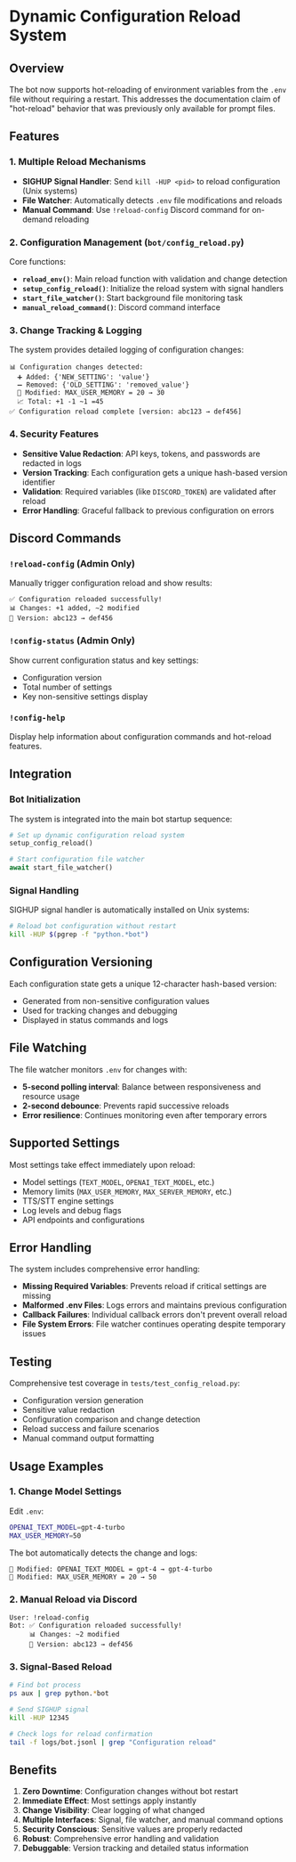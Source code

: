 # Dynamic Configuration Reload System

## Overview

The bot now supports hot-reloading of environment variables from the `.env` file without requiring a restart. This addresses the documentation claim of "hot-reload" behavior that was previously only available for prompt files.

## Features

### 1. Multiple Reload Mechanisms

- **SIGHUP Signal Handler**: Send `kill -HUP <pid>` to reload configuration (Unix systems)
- **File Watcher**: Automatically detects `.env` file modifications and reloads
- **Manual Command**: Use `!reload-config` Discord command for on-demand reloading

### 2. Configuration Management (`bot/config_reload.py`)

Core functions:
- **`reload_env()`**: Main reload function with validation and change detection
- **`setup_config_reload()`**: Initialize the reload system with signal handlers
- **`start_file_watcher()`**: Start background file monitoring task
- **`manual_reload_command()`**: Discord command interface

### 3. Change Tracking & Logging

The system provides detailed logging of configuration changes:

```
📊 Configuration changes detected:
  ➕ Added: {'NEW_SETTING': 'value'}
  ➖ Removed: {'OLD_SETTING': 'removed_value'}
  🔄 Modified: MAX_USER_MEMORY = 20 → 30
  📈 Total: +1 -1 ~1 =45
✅ Configuration reload complete [version: abc123 → def456]
```

### 4. Security Features

- **Sensitive Value Redaction**: API keys, tokens, and passwords are redacted in logs
- **Version Tracking**: Each configuration gets a unique hash-based version identifier
- **Validation**: Required variables (like `DISCORD_TOKEN`) are validated after reload
- **Error Handling**: Graceful fallback to previous configuration on errors

## Discord Commands

### `!reload-config` (Admin Only)
Manually trigger configuration reload and show results:
```
✅ Configuration reloaded successfully!
📊 Changes: +1 added, ~2 modified
🔖 Version: abc123 → def456
```

### `!config-status` (Admin Only)
Show current configuration status and key settings:
- Configuration version
- Total number of settings
- Key non-sensitive settings display

### `!config-help`
Display help information about configuration commands and hot-reload features.

## Integration

### Bot Initialization
The system is integrated into the main bot startup sequence:

```python
# Set up dynamic configuration reload system
setup_config_reload()

# Start configuration file watcher
await start_file_watcher()
```

### Signal Handling
SIGHUP signal handler is automatically installed on Unix systems:
```bash
# Reload bot configuration without restart
kill -HUP $(pgrep -f "python.*bot")
```

## Configuration Versioning

Each configuration state gets a unique 12-character hash-based version:
- Generated from non-sensitive configuration values
- Used for tracking changes and debugging
- Displayed in status commands and logs

## File Watching

The file watcher monitors `.env` for changes with:
- **5-second polling interval**: Balance between responsiveness and resource usage
- **2-second debounce**: Prevents rapid successive reloads
- **Error resilience**: Continues monitoring even after temporary errors

## Supported Settings

Most settings take effect immediately upon reload:
- Model settings (`TEXT_MODEL`, `OPENAI_TEXT_MODEL`, etc.)
- Memory limits (`MAX_USER_MEMORY`, `MAX_SERVER_MEMORY`, etc.)
- TTS/STT engine settings
- Log levels and debug flags
- API endpoints and configurations

## Error Handling

The system includes comprehensive error handling:
- **Missing Required Variables**: Prevents reload if critical settings are missing
- **Malformed .env Files**: Logs errors and maintains previous configuration
- **Callback Failures**: Individual callback errors don't prevent overall reload
- **File System Errors**: File watcher continues operating despite temporary issues

## Testing

Comprehensive test coverage in `tests/test_config_reload.py`:
- Configuration version generation
- Sensitive value redaction
- Configuration comparison and change detection
- Reload success and failure scenarios
- Manual command output formatting

## Usage Examples

### 1. Change Model Settings
Edit `.env`:
```bash
OPENAI_TEXT_MODEL=gpt-4-turbo
MAX_USER_MEMORY=50
```

The bot automatically detects the change and logs:
```
🔄 Modified: OPENAI_TEXT_MODEL = gpt-4 → gpt-4-turbo
🔄 Modified: MAX_USER_MEMORY = 20 → 50
```

### 2. Manual Reload via Discord
```
User: !reload-config
Bot: ✅ Configuration reloaded successfully!
     📊 Changes: ~2 modified
     🔖 Version: abc123 → def456
```

### 3. Signal-Based Reload
```bash
# Find bot process
ps aux | grep python.*bot

# Send SIGHUP signal
kill -HUP 12345

# Check logs for reload confirmation
tail -f logs/bot.jsonl | grep "Configuration reload"
```

## Benefits

1. **Zero Downtime**: Configuration changes without bot restart
2. **Immediate Effect**: Most settings apply instantly
3. **Change Visibility**: Clear logging of what changed
4. **Multiple Interfaces**: Signal, file watcher, and manual command options
5. **Security Conscious**: Sensitive values are properly redacted
6. **Robust**: Comprehensive error handling and validation
7. **Debuggable**: Version tracking and detailed status information
